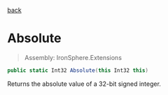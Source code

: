 ﻿

[back](/IronSphere.Extensions/types/IntegerExtension)

# Absolute

> Assembly: IronSphere.Extensions

```csharp
public static Int32 Absolute(this Int32 this)
```

Returns the absolute value of a 32-bit signed integer.

 